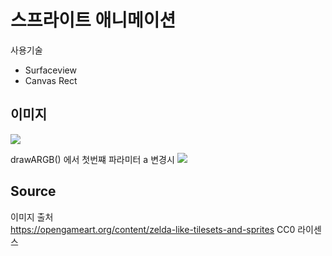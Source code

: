 # 스프라이트 애니메이션
사용기술 
- Surfaceview
- Canvas Rect

## 이미지
![](https://user-images.githubusercontent.com/84696833/130959203-0133fe27-d39d-4030-a9a1-1f823e6cf62c.gif)

drawARGB() 에서 첫번쨰 파라미터 a 변경시 
![](https://user-images.githubusercontent.com/84696833/130959525-afc34208-e99e-4e53-a354-6fe0a47dc21c.gif)

## Source
이미지 출처    
https://opengameart.org/content/zelda-like-tilesets-and-sprites
CC0 라이센스  
